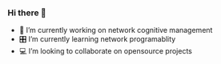 ### Hi there 👋

<!--
**seekasra/seekasra** is a ✨ _special_ ✨ repository because its `README.md` (this file) appears on your GitHub profile.
-->
- 🔭 I’m currently working on network cognitive management
- 🎛 I’m currently learning network programablity
- 💻 I’m looking to collaborate on opensource projects

